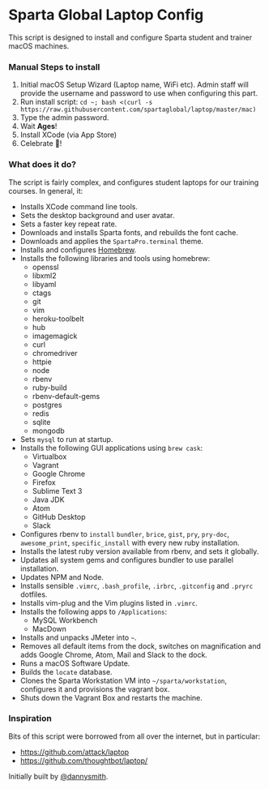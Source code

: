 # Sparta Global Laptop Config

This script is designed to install and configure Sparta student and trainer macOS machines.

### Manual Steps to install

1. Initial macOS Setup Wizard (Laptop name, WiFi etc). Admin staff will provide the username and password to use when configuring this part.
2. Run install script: `cd ~; bash <(curl -s https://raw.githubusercontent.com/spartaglobal/laptop/master/mac)` 
3. Type the admin password.
4. Wait **Ages**!
5. Install XCode (via App Store)
6. Celebrate 🍻!

### What does it do?

The script is fairly complex, and configures student laptops for our training courses. In general, it:

* Installs XCode command line tools.
* Sets the desktop background and user avatar.
* Sets a faster key repeat rate.
* Downloads and installs Sparta fonts, and rebuilds the font cache.
* Downloads and applies the `SpartaPro.terminal` theme.
* Installs and configures [Homebrew](http://brew.sh/).
* Installs the following libraries and tools using homebrew:
    - openssl
    - libxml2
    - libyaml
    - ctags
    - git
    - vim
    - heroku-toolbelt
    - hub
    - imagemagick
    - curl
    - chromedriver
    - httpie
    - node
    - rbenv
    - ruby-build
    - rbenv-default-gems
    - postgres
    - redis
    - sqlite
    - mongodb
* Sets `mysql` to run at startup.
* Installs the following GUI applications using `brew cask`:
    - Virtualbox
    - Vagrant
    - Google Chrome
    - Firefox
    - Sublime Text 3
    - Java JDK
    - Atom
    - GitHub Desktop
    - Slack
* Configures rbenv to `install` `bundler`, `brice`, `gist`, `pry`, `pry-doc`, `awesome_print`, `specific_install` with every new ruby installation.
* Installs the latest ruby version available from rbenv, and sets it globally.
* Updates all system gems and configures bundler to use parallel installation.
* Updates NPM and Node.
* Installs sensible `.vimrc`, `.bash_profile`, `.irbrc`, `.gitconfig` and `.pryrc` dotfiles.
* Installs vim-plug and the Vim plugins listed in `.vimrc`.
* Installs the following apps to `/Applications`:
    - MySQL Workbench
    - MacDown
* Installs and unpacks JMeter into `~`.
* Removes all default items from the dock, switches on magnification and adds Google Chrome, Atom, Mail and Slack to the dock.
* Runs a macOS Software Update.
* Builds the `locate` database.
* Clones the Sparta Workstation VM into `~/sparta/workstation`, configures it and provisions the vagrant box.
* Shuts down the Vagrant Box and restarts the machine.

### Inspiration

Bits of this script were borrowed from all over the internet, but in particular:
* https://github.com/attack/laptop
* https://github.com/thoughtbot/laptop/

Initially built by [@dannysmith](http://github.com/dannysmith).


